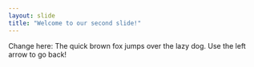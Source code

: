 ```yaml
---
layout: slide
title: "Welcome to our second slide!"
---
```

Change here: The quick brown fox jumps over the lazy dog.
Use the left arrow to go back!

